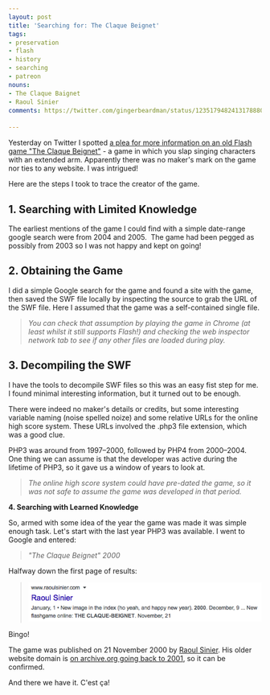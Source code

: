 ```yaml
---
layout: post
title: 'Searching for: The Claque Beignet'
tags:
- preservation
- flash
- history
- searching
- patreon
nouns:
- The Claque Baignet
- Raoul Sinier
comments: https://twitter.com/gingerbeardman/status/1235179482413178880

---
```


Yesterday on Twitter I spotted [a plea for more information on an old Flash game "The Claque Beignet"](https://twitter.com/Le_Toulousaing/status/1234770480554553344) - a game in which you slap singing characters with an extended arm. Apparently there was no maker's mark on the game nor ties to any website. I was intrigued! 

Here are the steps I took to trace the creator of the game.

## 1\. Searching with Limited Knowledge

The earliest mentions of the game I could find with a simple date-range google search were from 2004 and 2005.  The game had been pegged as possibly from 2003 so I was not happy and kept on going!

## 2\. Obtaining the Game

I did a simple Google search for the game and found a site with the game, then saved the SWF file locally by inspecting the source to grab the URL of the SWF file. Here I assumed that the game was a self-contained single file. 

> _You can check that assumption by playing the game in Chrome (at least whilst it still supports Flash!) and checking the web inspector network tab to see if any other files are loaded during play._

## 3\. Decompiling the SWF

I have the tools to decompile SWF files so this was an easy fist step for me. I found minimal interesting information, but it turned out to be enough. 

There were indeed no maker's details or credits, but some interesting variable naming (noise spelled noize) and some relative URLs for the online high score system. These URLs involved the .php3 file extension, which was a good clue. 

PHP3 was around from 1997–2000, followed by PHP4 from 2000–2004. One thing we can assume is that the developer was active during the lifetime of PHP3, so it gave us a window of years to look at. 

> _The online high score system could have pre-dated the game, so it was not safe to assume the game was developed in that period._

**4\. Searching with Learned Knowledge**

So, armed with some idea of the year the game was made it was simple enough task. Let's start with the last year PHP3 was available. I went to Google and entered: 

> _"The Claque Beignet" 2000_

Halfway down the first page of results:

> ![PNG](/images/posts/the-claque-baignet.png)

Bingo! 

The game was published on 21 November 2000 by [Raoul Sinier](https://www.raoulsinier.com). His older website domain is [on archive.org going back to 2001](https://web.archive.org/web/20011205085956/http://www.raspage.com/pages/mainframe.html), so it can be confirmed.

And there we have it. C'est ça!
